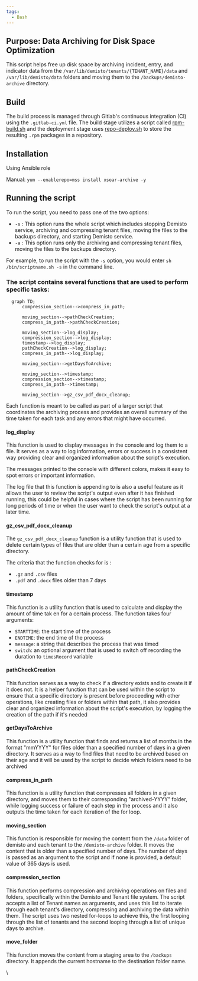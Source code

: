 ```yaml
---
tags:
  - Bash
---
```


## Purpose: Data Archiving for Disk Space Optimization

This script helps free up disk space by archiving incident, entry, and indicator data from the `/var/lib/demisto/tenants/{TENANT_NAME}/data` and `/var/lib/demisto/data` folders and moving them to the `/backups/demisto-archive` directory.

## Build
The build process is managed through Gitlab's continuous integration (CI) using the `.gitlab-ci.yml` file. The build stage utilizes a script called [rpm-build.sh](https://git.mss.capgemini.com/cicd/rpm/-/blob/master/rpm-build.sh) and the deployment stage uses [repo-deploy.sh](https://git.mss.capgemini.com/cicd/repo/-/blob/master/repo-deploy.sh) to store the resulting `.rpm` packages in a repository.

## Installation 

Using Ansible role

Manual: `yum --enablerepo=mss install xsoar-archive -y`
<!--
sudo yum localinstall <rpm_file>
rpm -ivh xsoar-archive-1.0-1.el7.noarch.rpm
-->

## Running the script

To run the script, you need to pass one of the two options:

-   `-s` : This option runs the whole script which includes stopping Demisto service, archiving and compressing tenant files, moving the files to the backups directory, and starting Demisto service.
-   `-a` : This option runs only the archiving and compressing tenant files, moving the files to the backups directory.

For example, to run the script with the `-s` option, you would enter `sh /bin/scriptname.sh -s` in the command line.

### The script contains several functions that are used to perform specific tasks:

```mermaid
  graph TD;
      compression_section-->compress_in_path;
      
      moving_section-->pathCheckCreation;
      compress_in_path-->pathCheckCreation;
	  
	  moving_section-->log_display;
      compression_section-->log_display;
      timestamp-->log_display;
      pathCheckCreation-->log_display;
      compress_in_path-->log_display;
      
      moving_section-->getDaysToArchive;
      
      moving_section-->timestamp;
      compression_section-->timestamp;
      compress_in_path-->timestamp;
      
	  moving_section-->gz_csv_pdf_docx_cleanup;
```

Each function is meant to be called as part of a larger script that coordinates the archiving process and provides an overall summary of the time taken for each task and any errors that might have occurred.

#### log_display
This function is used to display messages in the console and log them to a file. It serves as a way to log information, errors or success in a consistent way providing clear and organized information about the script's execution.

The messages printed to the console with different colors, makes it easy to spot errors or important information.

The log file that this function is appending to is also a useful feature as it allows the user to review the script's output even after it has finished running, this could be helpful in cases where the script has been running for long periods of time or when the user want to check the script's output at a later time.

#### gz_csv_pdf_docx_cleanup
The `gz_csv_pdf_docx_cleanup` function is a utility function that is used to delete certain types of files that are older than a certain age from a specific directory.  

The criteria that the function checks for is :  
- `.gz` and `.csv` files
- `.pdf` and `.docx` files older than 7 days

#### timestamp
This function is a utility function that is used to calculate and display the amount of time tak en for a certain process. The function takes four arguments:  

- `STARTTIME`: the start time of the process
- `ENDTIME`: the end time of the process
- `message`: a string that describes the process that was timed
- `switch`: an optional argument that is used to switch off recording the duration to `timesRecord` variable

#### pathCheckCreation
This function serves as a way to check if a directory exists and to create it if it does not. It is a helper function that can be used within the script to ensure that a specific directory is present before proceeding with other operations, like creating files or folders within that path, it also provides clear and organized information about the script's execution, by logging the creation of the path if it's needed

#### getDaysToArchive
This function is a utility function that finds and returns a list of months in the format "mmYYYY" for files older than a specified number of days in a given directory. It serves as a way to find files that need to be archived based on their age and it will be used by the script to decide which folders need to be archived

#### compress_in_path
This function is a utility function that compresses all folders in a given directory, and moves them to their corresponding "archived-YYYY" folder, while logging success or failure of each step in the process and it also outputs the time taken for each iteration of the for loop.

#### moving_section
This function is responsible for moving the content from the `/data` folder of demisto and each tenant to the `/demisto-archive` folder. It moves the content that is older than a specified number of days. The number of days is passed as an argument to the script and if none is provided, a default value of 365 days is used.

#### compression_section
This function performs compression and archiving operations on files and folders, specifically within the Demisto and Tenant file system. The script accepts a list of Tenant names as arguments, and uses this list to iterate through each tenant's directory, compressing and archiving the data within them. The script uses two nested for-loops to achieve this, the first looping through the list of tenants and the second looping through a list of unique days to archive.

#### move_folder
This function moves the content from a staging area to the `/backups` directory. It appends the current hostname to the destination folder name.

<!-- … 
Reference Documentation: [free-up-disc-space-with-data-archiving](https://docs.paloaltonetworks.com/cortex/cortex-xsoar/6-1/cortex-xsoar-admin/manage-data/free-up-disc-space-with-data-archiving) |
[new link](https://docs-cortex.paloaltonetworks.com/r/Cortex-XSOAR/6.10/Cortex-XSOAR-Administrator-Guide/Free-up-Disk-Space-with-Data-Archiving)
-->
\
